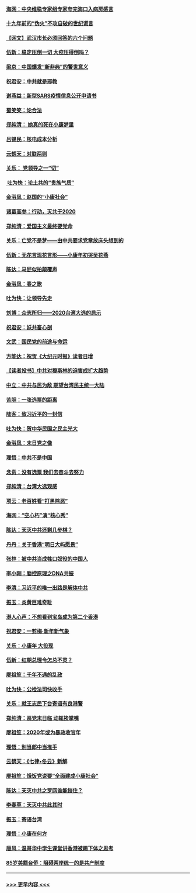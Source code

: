 #### [海网：中央维稳专家组专家夸完海口入病房感言](../pages/nsc993/n11815138.md?t=01240301) 
#### [十九年前的“伪火”不攻自破的世纪谎言](../pages/nsc993/n11813238.md?t=01240301) 
#### [【网文】武汉市长必须回答的六个问题](../pages/nsc993/n11813848.md?t=01240301) 
#### [伍新：稳定压倒一切 大疫压得倒吗？](../pages/nsc993/n11812634.md?t=01240301) 
#### [梁京：中国爆发“新非典”的警世意义](../pages/nsc993/n11812554.md?t=01240301) 
#### [祝君安：中共就是邪教](../pages/nsc993/n11812431.md?t=01240301) 
#### [谢燕益：新型SARS疫情信息公开申请书](../pages/nsc993/n11808840.md?t=01240301) 
#### [蜀笑笑：论合法](../pages/nsc993/n11808064.md?t=01240301) 
#### [郑纯清： 她真的死在小康梦里](../pages/nsc993/n11806623.md?t=01240301) 
#### [吕锡民：核电成本分析](../pages/nsc993/n11806284.md?t=01240301) 
#### [云鹤天：对联两则](../pages/nsc993/n11805957.md?t=01240301) 
#### [关乐： 党领导之一“切”](../pages/nsc993/n11804505.md?t=01240301) 
#### [ 吐为快：论土共的“贵族气质”](../pages/nsc993/n11804490.md?t=01240301) 
#### [金浴凤：赵国的“小康社会”](../pages/nsc993/n11804452.md?t=01240301) 
#### [诸葛高参：行动，灭共于2020](../pages/nsc993/n11804120.md?t=01240301) 
#### [郑纯清：爱国主义最终要党命](../pages/nsc993/n11802197.md?t=01240301) 
#### [关乐：亡党不是梦——由中共要求党章放床头想到的](../pages/nsc993/n11802156.md?t=01240301) 
#### [伍新：无花言现花言形——小康年初哭吴花燕](../pages/nsc993/n11800044.md?t=01240301) 
#### [陈达：马屁似拍颠覆声](../pages/nsc993/n11800010.md?t=01240301) 
#### [金浴凤：春之歌](../pages/nsc993/n11797687.md?t=01240301) 
#### [吐为快：让领导先走](../pages/nsc993/n11797512.md?t=01240301) 
#### [刘博：众志所归——2020台湾大选的启示](../pages/nsc993/n11796878.md?t=01240301) 
#### [祝君安：妖共畜心剖](../pages/nsc993/n11794273.md?t=01240301) 
#### [文武：国民党的前途与命运](../pages/nsc993/n11794198.md?t=01240301) 
#### [方能达：祝贺《大纪元时报》读者日增](../pages/nsc993/n11793807.md?t=01240301) 
#### [【读者投书】中共对穆斯林的迫害成扩大趋势](../pages/nsc993/n11791371.md?t=01240301) 
#### [中立：中共与民为敌 期望台湾民主统一大陆](../pages/nsc993/n11790392.md?t=01240301) 
#### [苦胆：一张选票的距离](../pages/nsc993/n11788914.md?t=01240301) 
#### [陆客：致习近平的一封信](../pages/nsc993/n11788867.md?t=01240301) 
#### [吐为快：贺中华民国之民主光大](../pages/nsc993/n11788618.md?t=01240301) 
#### [金浴凤：末日党之像](../pages/nsc993/n11787475.md?t=01240301) 
#### [理悟：中共不是中国](../pages/nsc993/n11787463.md?t=01240301) 
#### [念贲：没有选票  我们去奋斗去努力](../pages/nsc993/n11787398.md?t=01240301) 
#### [郑纯清：台湾大选观感](../pages/nsc993/n11786210.md?t=01240301) 
#### [项云：老百姓看“打黑除恶”](../pages/nsc993/n11785398.md?t=01240301) 
#### [海网：“空心朽”演“核心秀”](../pages/nsc993/n11783874.md?t=01240301) 
#### [陈达：天灭中共还剩几步棋？](../pages/nsc993/n11783719.md?t=01240301) 
#### [丹丹：关于香港“明日大屿愿景”](../pages/nsc993/n11783273.md?t=01240301) 
#### [张林：被中共当成牲口奴役的中国人](../pages/nsc993/n11782397.md?t=01240301) 
#### [李小刚：脑控原理之DNA共振](../pages/nsc993/n11780962.md?t=01240301) 
#### [李清：习近平的唯一出路是解体中共](../pages/nsc993/n11780866.md?t=01240301) 
#### [振玉：炎黄巨难奇耻](../pages/nsc993/n11779632.md?t=01240301) 
#### [港人心声：不想看到宝岛成为第二个香港](../pages/nsc993/n11778817.md?t=01240301) 
#### [祝君安：一剪梅‧新年新气象](../pages/nsc993/n11776340.md?t=01240301) 
#### [关乐：小康年 大役现](../pages/nsc993/n11774213.md?t=01240301) 
#### [伍新：红朝总理令怎总不灵？](../pages/nsc993/n11770813.md?t=01240301) 
#### [廖祖笙：千年不遇的乱政](../pages/nsc993/n11770373.md?t=01240301) 
#### [吐为快：公检法司快收手](../pages/nsc993/n11770359.md?t=01240301) 
#### [关乐：就王志民下台寄语有良港警](../pages/nsc993/n11769903.md?t=01240301) 
#### [郑纯清：恶党末日临 动辄挨掌嘴](../pages/nsc993/n11769356.md?t=01240301) 
#### [廖祖笙：2020年或为暴政收官年](../pages/nsc993/n11768216.md?t=01240301) 
#### [理悟：别当郎中当推手](../pages/nsc993/n11768243.md?t=01240301) 
#### [云鹤天：《七律▪冬云》新解](../pages/nsc993/n11768204.md?t=01240301) 
#### [廖祖笙：饿饭党说要“全面建成小康社会”](../pages/nsc993/n11767482.md?t=01240301) 
#### [陈达：天灭中共之罗网谁能挡住？](../pages/nsc993/n11767465.md?t=01240301) 
#### [李春草：天灭中共此其时](../pages/nsc993/n11767452.md?t=01240301) 
#### [振玉：寄语台湾](../pages/nsc993/n11767432.md?t=01240301) 
#### [理悟：小康在何方](../pages/nsc993/n11767394.md?t=01240301) 
#### [唐风：温哥华中学生课堂讲香港被踢下体之思考](../pages/nsc993/n11766848.md?t=01240301) 
#### [85岁美籍台侨：阻碍两岸统一的是共产制度](../pages/nsc993/n11765043.md?t=01240301) 

----
#### [ >>> 更早内容 <<< ](../indexes/nsc993-earlier.md)
